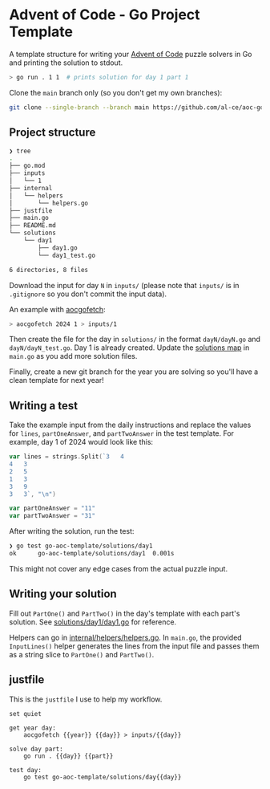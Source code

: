 # Advent of Code - Go Project Template

A template structure for writing your [Advent of Code](https://adventofcode.com/) puzzle solvers in Go and printing the solution to stdout.

```bash
> go run . 1 1  # prints solution for day 1 part 1
```

Clone the `main` branch only (so you don't get my own branches):

```bash
git clone --single-branch --branch main https://github.com/al-ce/aoc-go-template.git
```

## Project structure

```bash
❯ tree
.
├── go.mod
├── inputs
│   └── 1
├── internal
│   └── helpers
│       └── helpers.go
├── justfile
├── main.go
├── README.md
└── solutions
    └── day1
        ├── day1.go
        └── day1_test.go

6 directories, 8 files
```

Download the input for day `N` in `inputs/` (please note that `inputs/` is in `.gitignore` so you don't commit the input data).

An example with [aocgofetch](https://github.com/al-ce/aocgofetch):

```bash
> aocgofetch 2024 1 > inputs/1
```

Then create the file for the day in `solutions/` in the format `dayN/dayN.go` and `dayN/dayN_test.go`. Day 1 is already created. Update the [solutions map](https://github.com/al-ce/go-aoc-template/blob/79976fc327b31d0cbd02c81e87def446bd1a17a6/main.go#L19-L23) in `main.go` as you add more solution files.

Finally, create a new git branch for the year you are solving so you'll have a clean template for next year!

## Writing a test

Take the example input from the daily instructions and replace the values for `lines`, `partOneAnswer`, and `partTwoAnswer` in the test template. For example, day 1 of 2024 would look like this:

```go
var lines = strings.Split(`3   4
4   3
2   5
1   3
3   9
3   3`, "\n")

var partOneAnswer = "11"
var partTwoAnswer = "31"
```

After writing the solution, run the test:

```bash
❯ go test go-aoc-template/solutions/day1
ok      go-aoc-template/solutions/day1  0.001s
```

This might not cover any edge cases from the actual puzzle input.

## Writing your solution

Fill out `PartOne()` and `PartTwo()` in the day's template with each part's solution. See [solutions/day1/day1.go](solutions/day1/day1.go) for reference.

Helpers can go in [internal/helpers/helpers.go](internal/helpers/helpers.go). In `main.go`, the provided `InputLines()` helper generates the lines from the input file and passes them as a string slice to `PartOne()` and `PartTwo()`.


## justfile

This is the `justfile` I use to help my workflow.

```just
set quiet

get year day:
    aocgofetch {{year}} {{day}} > inputs/{{day}}

solve day part:
    go run . {{day}} {{part}}

test day:
    go test go-aoc-template/solutions/day{{day}}

```
